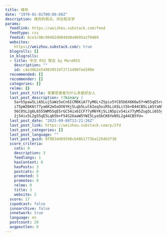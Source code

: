 ```yaml
---
title: 维舟
date: "1970-01-01T00:00:00Z"
description: 维舟的观点、评论和文学
params:
  feedlink: https://weizhou.substack.com/feed
  feedtype: rss
  feedid: 6ce1c98c99492d0049d8a9695a2f9489
  websites:
    https://weizhou.substack.com/: true
  blogrolls: []
  in_blogrolls:
  - title: 中文 RSS 聚合 by MoreRSS
    description: ""
    id: c4e30b2e549839519f2711d98fed209e
  recommended: []
  recommender: []
  categories: []
  relme: {}
  last_post_title: 家暴受害者为什么多是好女人
  last_post_description: !!binary |
    5a+55paw5LiA5Luj5aWz5oCn6ICM6KiA77yM6L+Z5piv5YC85b6X6K6w5Y+W55qE5rex5Y
    i75pWZ6K6t77ya6K2m5oOV6YKj5Lqb5Lul6Ieq5oiR5Li65Lit5b+D44CB5LiA5YaN56qB
    56C05L2g6L6555WM55qE5rGC54ix6ICF77yM6YKj5LiN5piv54ix77yM5Zug5Li655yf5q
    2j54ix5L2g55qE5Lq65b+F54S26aaW5YWI5Lya5bCK6YeN5L2g44CB5YU=
  last_post_date: "2025-09-08T13:21:26Z"
  last_post_link: https://weizhou.substack.com/p/2fd
  last_post_categories: []
  last_post_language: ""
  last_post_guid: 0f083dd69398cb40b1773ba125db3f38
  score_criteria:
    cats: 0
    description: 3
    feedlangs: 1
    hasContent: 0
    hasPosts: 3
    postcats: 0
    promoted: 5
    promotes: 0
    relme: 0
    title: 3
    website: 2
  score: 17
  ispodcast: false
  isnoarchive: false
  innetwork: true
  language: en
  postcount: 20
  avgpostlen: 0
---
```

